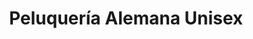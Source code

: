 ---
title: "Peluquería Alemana Unisex"
url: /loja-ecuador/peluqueria-alemana-unisex/
shop: peluquería
---